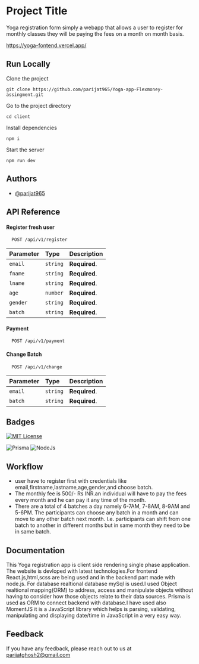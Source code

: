 
# Project Title

Yoga registration form simply a webapp that allows a user to register for monthly classes they will
be paying the fees on a month on month basis.

https://yoga-fontend.vercel.app/
## Run Locally

Clone the project

```
git clone https://github.com/parijat965/Yoga-app-Flexmoney-assingment.git
```
Go to the project directory
```
cd client
```
Install dependencies
```
npm i
```
Start the server
```
npm run dev
```



## Authors

- [@parijat965](https://github.com/parijat965)


## API Reference

#### Register fresh user

```http
  POST /api/v1/register
```

| Parameter | Type     | Description                |
| :-------- | :------- | :------------------------- |
| `email` | `string` | **Required**.  |
| `fname` | `string` | **Required**.  |
| `lname` | `string` | **Required**.  |
| `age` | `number` | **Required**.  |
| `gender` | `string` | **Required**.  |
| `batch` | `string` | **Required**.  |

#### Payment

```http
  POST /api/v1/payment
```
#### Change Batch

```http
  POST /api/v1/change
```
| Parameter | Type     | Description                |
| :-------- | :------- | :------------------------- |
| `email` | `string` | **Required**.  |
| `batch` | `string` | **Required**.  |



## Badges

[![MIT License](https://img.shields.io/badge/License-MIT-green.svg)](https://choosealicense.com/licenses/mit/)

![Prisma](https://img.shields.io/badge/Prisma-3982CE?style=for-the-badge&logo=Prisma&logoColor=white)
![NodeJs](https://img.shields.io/badge/Node.js-339933?style=for-the-badge&logo=nodedotjs&logoColor=white)

## Workflow
- user have to register first with credentials
  like email,firstname,lastname,age,gender,and choose batch.
- The monthly fee is 500/- Rs INR.an individual will have to pay the fees
   every month and he can pay it any time of the month.  
-  There are a total of 4 batches a day namely 6-7AM, 7-8AM, 8-9AM and 5-6PM. The
   participants can choose any batch in a month and can move to any other batch next
   month. I.e. participants can shift from one batch to another in different months but in
   same month they need to be in same batch.

## Documentation
This Yoga registration app is client side rendering single phase application.
The website is devloped with latest technologies.For frontend React.js,html,scss are being used and in the backend part 
made with node.js. For database realtional database mySql is used.I used Object realtional mapping(ORM) to address, access and manipulate objects without having to consider how those objects relate to their data sources.
Prisma is used as ORM to connect backend with database.I have used also MomentJS it is a JavaScript library which helps is parsing, validating, manipulating and displaying date/time in JavaScript in a very easy way.




## Feedback

If you have any feedback, please reach out to us at parijatghosh2@gmail.com

